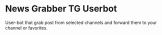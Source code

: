 # News Grabber TG Userbot
User-bot that grab post from selected channels and forward them to your channel or favorites.
